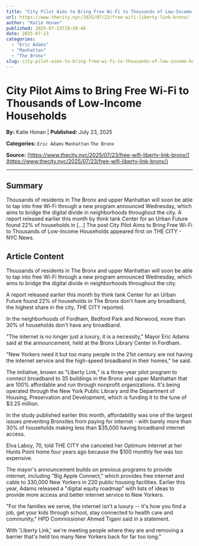 ```yaml
---
title: "City Pilot Aims to Bring Free Wi-Fi to Thousands of Low-Income Households"
url: https://www.thecity.nyc/2025/07/23/free-wifi-liberty-link-bronx/
author: "Katie Honan"
published: 2025-07-23T19:50:46
date: 2025-07-23
categories:
  - "Eric Adams"
  - "Manhattan"
  - "The Bronx"
slug: city-pilot-aims-to-bring-free-wi-fi-to-thousands-of-low-income-households
---
```


# City Pilot Aims to Bring Free Wi-Fi to Thousands of Low-Income Households

**By:** Katie Honan | **Published:** July 23, 2025

**Categories:** `Eric Adams` `Manhattan` `The Bronx`

**Source:** [https://www.thecity.nyc/2025/07/23/free-wifi-liberty-link-bronx/](https://www.thecity.nyc/2025/07/23/free-wifi-liberty-link-bronx/)

---

## Summary

Thousands of residents in The Bronx and upper Manhattan will soon be able to tap into free Wi-Fi through a new program announced Wednesday, which aims to bridge the digital divide in neighborhoods throughout the city. A report released earlier this month by think tank Center for an Urban Future found 22% of households in [...]
The post City Pilot Aims to Bring Free Wi-Fi to Thousands of Low-Income Households appeared first on THE CITY - NYC News.

## Article Content

Thousands of residents in The Bronx and upper Manhattan will soon be able to tap into free Wi-Fi through a new program announced Wednesday, which aims to bridge the digital divide in neighborhoods throughout the city.

A report released earlier this month by think tank Center for an Urban Future found 22% of households in The Bronx don't have any broadband, the highest share in the city, THE CITY reported.

In the neighborhoods of Fordham, Bedford Park and Norwood, more than 30% of households don't have any broadband.

"The internet is no longer just a luxury, it is a necessity," Mayor Eric Adams said at the announcement, held at the Bronx Library Center in Fordham.

"New Yorkers need it but too many people in the 21st century are not having the internet service and the high-speed broadband in their homes," he said.

The initiative, known as "Liberty Link," is a three-year pilot program to connect broadband to 35 buildings in the Bronx and upper Manhattan that are 100% affordable and run through nonprofit organizations. It's being operated through the New York Public Library and the Department of Housing, Preservation and Development, which is funding it to the tune of $3.25 million.

In the study published earlier this month, affordability was one of the largest issues preventing Bronxites from paying for internet - with barely more than 30% of households making less than $35,000 having broadband internet access.

Elva Laboy, 70, told THE CITY she canceled her Optimum internet at her Hunts Point home four years ago because the $100 monthly fee was too expensive.

The mayor's announcement builds on previous programs to provide internet, including "Big Apple Connect," which provides free internet and cable to 330,000 New Yorkers in 220 public housing facilities. Earlier this year, Adams released a "digital equity roadmap" with lists of ideas to provide more access and better internet service to New Yorkers.

"For the families we serve, the internet isn't a luxury -- it's how you find a job, get your kids through school, stay connected to health care and community," HPD Commissioner Ahmed Tigani said in a statement.

With 'Liberty Link,' we're meeting people where they are and removing a barrier that's held too many New Yorkers back for far too long."